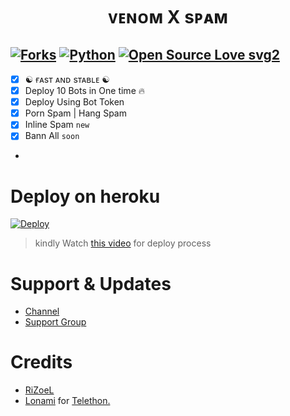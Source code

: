 <p align="center">
  <https://telegra.ph/file/47ee1b8464ab1fc5613f3.jpg">
</p>
<h1 align="center">
  <b>ᴠᴇɴᴏᴍ X sᴘᴀᴍ</b>
</h1>

[![Forks](https://img.shields.io/github/forks/NITISHSHARMA143123/SpamBot?style=flat-square&color=orange)](https://github.com/NITISHSHARMA143123/SpamBot/fork)
[![Python](https://img.shields.io/badge/Python-v3.9.7-blue)](https://www.python.org/)
[![Open Source Love svg2](https://badges.frapsoft.com/os/v2/open-source.svg?v=103)](https://github.com/NITISHSHARMA143123/Spam)   
----
 
- [x] ☯︎ ғᴀsᴛ ᴀɴᴅ sᴛᴀʙʟᴇ ☯︎
- [x] Deploy 10 Bots in One time 🔥
- [x] Deploy Using Bot Token 
- [x] Porn Spam | Hang Spam
- [x] Inline Spam `new`
- [x] Bann All   `soon`
- 
# Deploy on heroku

[![Deploy](https://www.herokucdn.com/deploy/button.svg)](https://heroku.com/deploy?template=https://github.com/NITISHSHARMA143123/SpamBot)

> kindly Watch [this video](https://t.me/Resourcez/9) for deploy process 

# Support & Updates
* [Channel](https://t.me/Lily_X_bots)
* [Support Group](https://t.me/venom_world_chatting_club)

# Credits
* [RiZoeL](https://github.com/MrRizoel)
* [Lonami](https://github.com/LonamiWebs/) for [Telethon.](https://github.com/LonamiWebs/Telethon)
